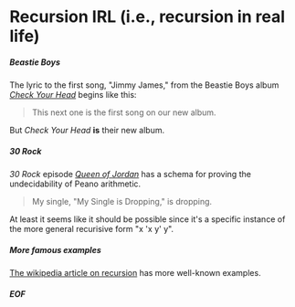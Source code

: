 # Recursion IRL (i.e., recursion in real life)

##### Beastie Boys
The lyric to the first song, "Jimmy James," from the Beastie Boys album [*Check Your Head*](https://www.youtube.com/watch?v=NIII1-jKJeY&t=267s) begins like this:	
> This next one is the first song on our new album.

But _Check Your Head_ **is** their new album.
	
##### 30 Rock
 _30 Rock_ episode [_Queen of Jordan_](https://getyarn.io/yarn-clip/05fb0549-ce6a-451e-86c7-6a34195c75b1)  has a schema for proving the undecidability of Peano arithmetic. 
> My single, "My Single is Dropping," is dropping.

At least it seems like it should be possible since it's a specific instance of the more general recurisive form "x 'x y' y".
	
##### More famous examples
[The wikipedia article on recursion](https://en.wikipedia.org/wiki/Recursion) has more well-known examples.

##### EOF